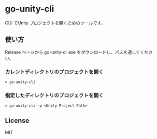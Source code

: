# go-unity-cli
CUI でUnity プロジェクトを開くためのツールです。

## 使い方
Release ページから go-unity-cli.exe をダウンロードし、パスを通してください。

### カレントディレクトリのプロジェクトを開く
```bat
> go-unity-cli
```

### 指定したディレクトリのプロジェクトを開く
```bat
> go-unity-cli -p <Unity Project Path>
```

## License
MIT
